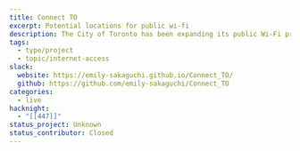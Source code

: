 ```yaml
---
title: Connect TO
excerpt: Potential locations for public wi-fi
description: The City of Toronto has been expanding its public Wi-Fi program in spaces such as community centres and community housing. As the City looks to further implement its free Wi-Fi program, interviews with community stakeholders have emphasized the need for Wi-Fi connectivity in third spaces, such as public parks.
tags: 
  - type/project
  - topic/internet-access
slack:
  website: https://emily-sakaguchi.github.io/Connect_TO/
  github: https://github.com/emily-sakaguchi/Connect_TO
categories:
  - live
hacknight:
  - "[[447]]"
status_project: Unknown
status_contributor: Closed
---
```

